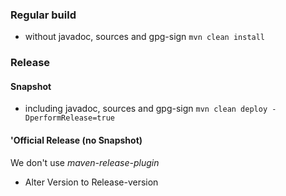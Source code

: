 ### Regular build
* without javadoc, sources and gpg-sign
`mvn clean install`

### Release

#### Snapshot
* including javadoc, sources and gpg-sign
`mvn clean deploy -DperformRelease=true`

#### 'Official Release (no Snapshot)
We don't use *maven-release-plugin*

* Alter Version to Release-version


